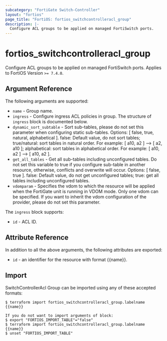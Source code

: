 ```yaml
---
subcategory: "FortiGate Switch-Controller"
layout: "fortios"
page_title: "FortiOS: fortios_switchcontrolleracl_group"
description: |-
  Configure ACL groups to be applied on managed FortiSwitch ports.
---
```


# fortios_switchcontrolleracl_group
Configure ACL groups to be applied on managed FortiSwitch ports. Applies to FortiOS Version `>= 7.4.0`.

## Argument Reference

The following arguments are supported:

* `name` - Group name.
* `ingress` - Configure ingress ACL policies in group. The structure of `ingress` block is documented below.
* `dynamic_sort_subtable` - Sort sub-tables, please do not set this parameter when configuring static sub-tables. Options: [ false, true, natural, alphabetical ]. false: Default value, do not sort tables; true/natural: sort tables in natural order. For example: [ a10, a2 ] --> [ a2, a10 ]; alphabetical: sort tables in alphabetical order. For example: [ a10, a2 ] --> [ a10, a2 ].
* `get_all_tables` - Get all sub-tables including unconfigured tables. Do not set this variable to true if you configure sub-table in another resource, otherwise, conflicts and overwrite will occur. Options: [ false, true ]. false: Default value, do not get unconfigured tables; true: get all tables including unconfigured tables. 
* `vdomparam` - Specifies the vdom to which the resource will be applied when the FortiGate unit is running in VDOM mode. Only one vdom can be specified. If you want to inherit the vdom configuration of the provider, please do not set this parameter.

The `ingress` block supports:

* `id` - ACL ID.


## Attribute Reference

In addition to all the above arguments, the following attributes are exported:
* `id` - an identifier for the resource with format {{name}}.

## Import

SwitchControllerAcl Group can be imported using any of these accepted formats:
```
$ terraform import fortios_switchcontrolleracl_group.labelname {{name}}

If you do not want to import arguments of block:
$ export "FORTIOS_IMPORT_TABLE"="false"
$ terraform import fortios_switchcontrolleracl_group.labelname {{name}}
$ unset "FORTIOS_IMPORT_TABLE"
```
